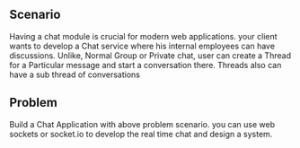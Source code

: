 ## Scenario

Having a chat module is crucial for modern web applications. your client wants to develop a Chat service where his internal employees can have discussions. Unlike, Normal Group or Private chat, user can create a Thread for a Particular message and start a conversation there. Threads also can have a sub thread of conversations

## Problem

Build a Chat Application with above problem scenario. you can use web sockets or socket.io to develop the real time chat and design a system.

